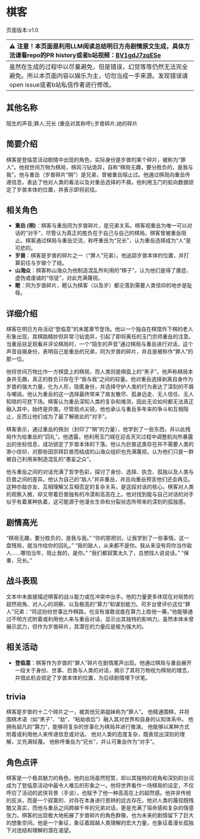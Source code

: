 # 棋客
页面版本:v1.0
 

| :warning: 注意！本页面是利用LLM阅读总结明日方舟剧情原文生成，具体方法请看repo的PR history或者b站视频：[BV1gdJ7zqESe](https://www.bilibili.com/video/BV1gdJ7zqESe/)         |
|:----------------------------|
| 虽然在生成的过程中以尽量避免，但是错误，幻觉等等仍然无法完全避免。所以本页面内容以娱乐为主，切勿当成一手来源。发现错误请open issue或者b站私信作者进行修改。|



## 其他名称
陌生的声音;罪人;兄长 (重岳对其称呼);岁兽碎片;祂的碎片
## 简要介绍
棋客是登临意活动剧情中出现的角色，实际身份是岁兽的某个碎片，被称为“罪人”。他视世间万物为棋局，棋风刁钻诡异，自称“棋局无趣，要分胜负的，是我与我”。他与重岳（岁兽碎片“朔”）是兄弟，曾被重岳阻止过。他通过棋局向重岳传递信息，表达了他对人类的看法以及对重岳选择的不屑。他利用玉门的航向数据锁定了岁兽本体的位置，并表示即将前往。
## 相关角色
-   **重岳 (朔)**：棋客与重岳同为岁兽碎片，是兄弟关系。棋客视重岳为唯一可以对话的“对手”，尽管认为真正的胜负在于自己与自己的棋局。棋客曾被重岳阻止。棋客通过棋局与重岳交流，称呼重岳为“兄长”，认为重岳选择成为“人”是可悲的。
-   **岁兽**：棋客是岁兽的碎片之一（“罪人”兄弟）。他追踪岁兽本体的位置，并打算前往与岁做个了结。
-   **山海众**：棋客称山海众为他制造混乱所利用的“棋子”，认为他们是得了癔症、虚伪或虔诚的“信徒”，对此充满蔑视。
-   **睚**：同为岁兽碎片，睚认为棋客（以及岁）都沦落到需要人类信仰的地步是耻辱。
## 详细介绍
棋客在明日方舟活动“登临意”的末尾章节登场。他以一个独自在棋馆外下棋的老人形象出现，其棋路精妙但异常刁钻诡异，引起了即将离任的玉门宗师重岳的注意。当重岳驻足观看并评论棋局时，一个“陌生的声音”通过棋局与重岳进行对话，这个声音自揭身份，表明自己是重岳的兄弟，同为岁兽的碎片，并且是被称作“罪人”的那一位。

他将世间万物比作一方棋盘上的棋局，而人类则是棋盘上的“黑子”。他声称棋局本身并无趣，真正的胜负只存在于“我与我”之间的较量。他对重岳选择剥离自身作为岁兽的强大力量，化为人形，隐匿身份，并选择守护人类的行为表达了深刻的不屑与嘲讽。他认为重岳的这一选择最终带来了故友散尽、孤身远走、无人信任、无人知晓的可悲下场。棋客认为重岳深知人类的复杂和难测，因此无论如何都无法真正融入其中，始终是异类。尽管观点尖锐，他也承认与重岳多年来的争斗和互相阻止，反而让他们成为了最了解彼此的“对手”。

棋客表示，通过重岳的佩剑（封印了“朔”的力量），他学到了一些东西，并以此残局作为给重岳的“回礼”。他透露，他利用玉门城在迎击天灾过程中调整航向所暴露出的坐标信息，成功锁定了岁兽本体的下落。他认为巨兽这类存在并不需要人类的渺小信仰，对那些因崇拜巨兽而结成的山海众组织也充满蔑视，认为他们只是一群被自己利用来制造混乱的“愚妄之众”。

他与重岳之间的对话充满了哲学色彩，探讨了身份、选择、执念、孤独以及人类与巨兽之间的差异。他认为自己的“敌人”并非重岳，并且向重岳预言他们还会再见。这种亦敌亦友、互相理解又互相否定的复杂关系，是这段对话的核心。棋客对人类的观察入微，却又带着巨兽独有的冷漠和高高在上。他对找到能与自己对话的对手似乎有着某种执着，这可能源于他漫长生命和分裂状态所带来的深刻的孤独感。
## 剧情高光
“棋局无趣，要分胜负的，是我与我。”
“你的那把剑，让我学到了一些事情。这一盘残局，就当作给你的回礼。”
“我的敌人，从来都不是你。我从来没有将你当作敌人......哪怕当年，阻止我的，是你。”
“我们都寂寞太久了，总想找人说说话。”
“保重，兄长。”
## 战斗表现
文本中未直接描述棋客的战斗能力或在冲突中出手。他的力量更多体现在对局势的超然视角、对人心的洞察、以及极高的“算力”和谋划能力。司岁台曾评价这位“罪人”兄弟：“将这纷纷世事比作棋路，也没有谁敢说能在算力上胜他一筹。”他能够通过不明方式附着或利用他人来与重岳对话，显示出其独特的影响力。虽然本体未曾展示武力，但作为岁兽碎片，其潜在的力量应是极为强大的。
## 相关活动
-   **登临意**：棋客作为岁兽的“罪人”碎片在剧情尾声出现。他通过棋局与重岳展开一段关于身份、世事、巨兽与人类的对话，揭示了其将万物视为棋局的理念，并借此机会锁定了岁兽本体的位置，为后续剧情埋下伏笔。
## trivia
棋客是岁兽的十二个碎片之一，被其他兄弟姐妹称为“罪人”。
他精通围棋，并将围棋术语（如“黑子”、“劫”、“粘劫收后”）融入其对世界和自身的认知体系中。
他拥有超凡的“算力”，能够将复杂的世事化为棋局并进行推演。
他能够以某种方式附着或利用他人来传递信息或对话。
他对人类的态度复杂，既表现出深刻的理解，又充满轻蔑。
他称呼重岳为“兄长”，并认可重岳作为“对手”。
## 角色点评
棋客是一个极具魅力的角色，他的出场虽然短暂，却以其独特的视角和深刻的台词成为了登临意活动中最令人难忘的形象之一。他将世界看作一场棋局的设定，不仅呼应了活动的武侠背景（手谈），也赋予了他一种高高在上的超然感。他并非传统的反派，而是一个寂寞的、对存在本身进行思辨的远古存在。他对人类的蔑视既残酷又真实，而他与重岳之间跨越千年的兄弟对话，更是充满了宿命感和复杂的情感张力。棋客的出现极大地拓展了岁兽碎片的角色群像，也为未来的剧情留下了巨大的想象空间。他是一个象征，象征着超越人类理解的宏大力量，也象征着漫长孤独下对连结和理解的潜在渴望。